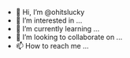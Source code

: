 - 👋 Hi, I’m @ohitslucky
- 👀 I’m interested in ...
- 🌱 I’m currently learning ...
- 💞️ I’m looking to collaborate on ...
- 📫 How to reach me ...

<!---
ohitslucky/ohitslucky is a ✨ special ✨ repository because its `README.md` (this file) appears on your GitHub profile.
You can click the Preview link to take a look at your changes.
--->
